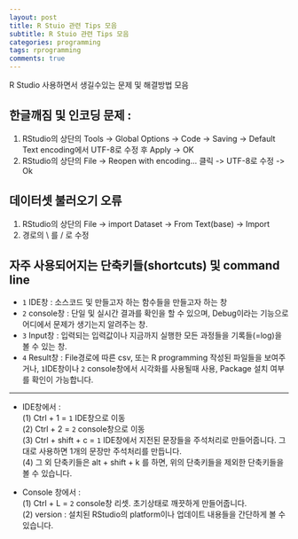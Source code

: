 ```yaml
---
layout: post
title: R Stuio 관련 Tips 모음
subtitle: R Stuio 관련 Tips 모음
categories: programming
tags: rprogramming
comments: true
---
```


R Studio 사용하면서 생길수있는 문제 및 해결방법 모음

## 한글깨짐 및 인코딩 문제 :
1. RStudio의 상단의 Tools -> Global Options -> Code -> Saving -> Default Text encoding에서 UTF-8로 수정 후 Apply -> OK  
2. RStudio의 상단의 File -> ​Reopen with encoding... 클릭 -> UTF-8로 수정 -> Ok

 

## 데이터셋 불러오기 오류
1. ​RStudio의 상단의 File -> import Dataset -> From Text(base) -> Import  
2. 경로의 \ 를 / 로 수정

 

## 자주 사용되어지는 단축키들(shortcuts) 및 command line
- `1` IDE창 : 소스코드 및 만들고자 하는 함수들을 만들고자 하는 창   
- `2` console창 : 단일 및 실시간 결과를 확인을 할 수 있으며, Debug이라는 기능으로 어디에서 문제가 생기는지 알려주는 창.   
- `3` Input창 : 입력되는 입력값이나 지금까지 실행한 모든 과정들을 기록들(=log)을 볼 수 있는 창.   
- `4` Result창 : File경로에 따른 csv, 또는 R programming 작성된 파일들을 보여주거나, `1`IDE창이나 `2` console창에서 시각화를 사용될때 사용, Package 설치 여부를 확인이 가능합니다.  

---

- IDE창에서 :  
(1) Ctrl + 1 = `1` IDE창으로 이동  
(​2)​ Ctrl + 2 = `2` console창으로 이동  
(​3)​ Ctrl + shift + c = `1` IDE창에서 지전된 문장들을 주석처리로 만들어줍니다. 그대로 사용하면 1개의 문장만 주석처리를 만듭니다.  
(4) 그 외 단축키들은 alt + shift + k 를 하면, 위의 단축키들을 제외한 단축키들을 볼 수 있습니다.  


- Console 창에서 :​  
(1) Ctrl + L = `2` console창 리셋. 초기상태로 깨끗하게 만들어줍니다.  
(2) version : 설치된 RStudio의 platform이나 업데이트 내용들을 간단하게 볼 수 있습니다.  

 

